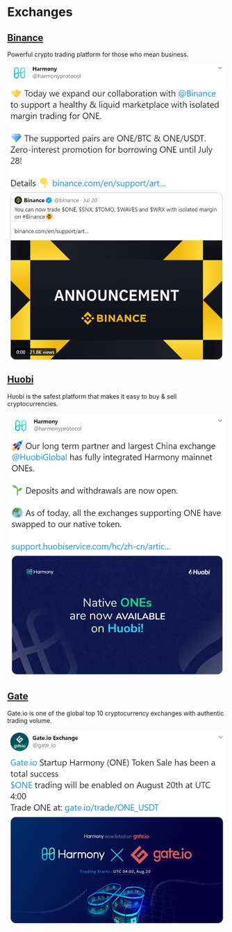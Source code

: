 # Exchanges

## [Binance](https://www.binance.com/en)

Powerful crypto trading platform for those who mean business.

![](../.gitbook/assets/binance-harmony-twitter.png)

## [Huobi](https://www.huobi.com/en-us/)

Huobi is the safest platform that makes it easy to buy & sell cryptocurrencies.

![](../.gitbook/assets/huobi-exchange.png)

## [Gate](https://www.gate.io/)

Gate.io is one of the global top 10 cryptocurrency exchanges with authentic trading volume.

![](../.gitbook/assets/gate-twitter.png)



